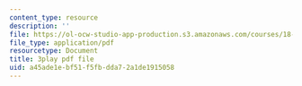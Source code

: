 ```yaml
---
content_type: resource
description: ''
file: https://ol-ocw-studio-app-production.s3.amazonaws.com/courses/18-02-multivariable-calculus-fall-2007/a45ade1ebf51f5fbdda72a1de1915058_15HVevXRsBA.pdf
file_type: application/pdf
resourcetype: Document
title: 3play pdf file
uid: a45ade1e-bf51-f5fb-dda7-2a1de1915058
---
```

